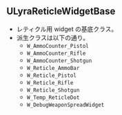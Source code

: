 ## ULyraReticleWidgetBase

* レティクル用 widget の基底クラス。
* 派生クラスは以下の通り。
	* `W_AmmoCounter_Pistol`
	* `W_AmmoCounter_Rifle`
	* `W_AmmoCounter_Shotgun`
	* `W_Reticle_AmmoBar`
	* `W_Reticle_Pistol`
	* `W_Reticle_Rifle`
	* `W_Reticle_Shotgun`
	* `W_Temp_ReticleDot`
	* `W_DebugWeaponSpreadWidget`

